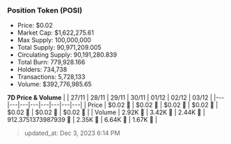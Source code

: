 
  ### Position Token (POSI)
  - Price: $0.02
  - Market Cap: $1,622,275.61
  - Max Supply: 100,000,000
  - Total Supply: 90,971,209.005
  - Circulating Supply: 90,191,280.839
  - Total Burn: 779,928.166
  - Holders: 734,738
  - Transactions: 5,728,133
  - Volume: $392,776,985.65

  **7D Price & Volume**
  | | 27&#x2F;11 | 28&#x2F;11 | 29&#x2F;11 | 30&#x2F;11 | 01&#x2F;12 | 02&#x2F;12 | 03&#x2F;12 |
  |---|---|---|---|---|---|---|---|
  | Price | $0.02 🔻 | $0.02 🚀 | $0.02 🚀 | $0.02 🔻 | $0.02 🔻 | $0.02 🚀 | $0.02 🚀 |
  | Volume | 2.92K 🔻 | 3.42K 🚀 | 2.44K 🔻 | 912.3751373987939 🔻 | 2.35K 🚀 | 6.64K 🚀 | 1.67K 🔻 |

  > updated_at: Dec 3, 2023 6:14 PM
